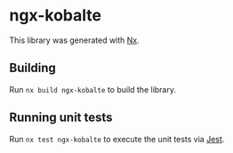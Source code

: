 # ngx-kobalte

This library was generated with [Nx](https://nx.dev).

## Building

Run `nx build ngx-kobalte` to build the library.

## Running unit tests

Run `nx test ngx-kobalte` to execute the unit tests via [Jest](https://jestjs.io).
